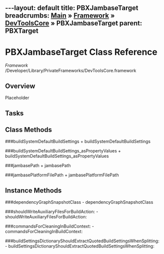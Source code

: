 ---layout: default
title: PBXJambaseTarget
breadcrumbs: <a href="/index.html">Main</a> &raquo; <a href="/Frameworks.html">Framework</a> &raquo; <a href="/Frameworks/DevToolsCore.html">DevToolsCore</a> &raquo; PBXJambaseTarget
parent: PBXTarget 
---
# PBXJambaseTarget Class Reference

*Framework* /Developer/Library/PrivateFrameworks/DevToolsCore.framework

## Overview

Placeholder

## Tasks

## Class Methods

<a name="+buildSystemDefaultBuildSettings"></a>
###buildSystemDefaultBuildSettings
    + buildSystemDefaultBuildSettings

<a name="+buildSystemDefaultBuildSettings_asPropertyValues"></a>
###buildSystemDefaultBuildSettings_asPropertyValues
    + buildSystemDefaultBuildSettings_asPropertyValues

<a name="+jambasePath"></a>
###jambasePath
    + jambasePath

<a name="+jambasePlatformFilePath"></a>
###jambasePlatformFilePath
    + jambasePlatformFilePath

## Instance Methods

<a name="-dependencyGraphSnapshotClass"></a>
###dependencyGraphSnapshotClass
    - dependencyGraphSnapshotClass

<a name="-shouldWriteAuxiliaryFilesForBuildAction:"></a>
###shouldWriteAuxiliaryFilesForBuildAction:
    - shouldWriteAuxiliaryFilesForBuildAction:

<a name="-commandsForCleaningInBuildContext:"></a>
###commandsForCleaningInBuildContext:
    - commandsForCleaningInBuildContext:

<a name="-buildSettingsDictionaryShouldExtractQuotedBuildSettingsWhenSplitting:"></a>
###buildSettingsDictionaryShouldExtractQuotedBuildSettingsWhenSplitting:
    - buildSettingsDictionaryShouldExtractQuotedBuildSettingsWhenSplitting:

